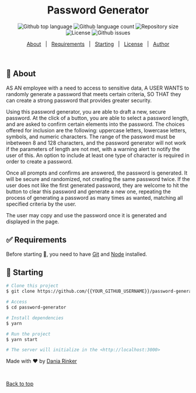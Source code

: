 <h1 align="center">Password Generator</h1>

<p align="center">
  <img alt="Github top language" src="https://img.shields.io/github/languages/top/daniarinker/password-generator?color=56BEB8">

  <img alt="Github language count" src="https://img.shields.io/github/languages/count/daniarinker/password-generator?color=56BEB8">

  <img alt="Repository size" src="https://img.shields.io/github/repo-size/daniarinker/password-generator?color=56BEB8">

  <img alt="License" src="https://img.shields.io/github/license/daniarinker/password-generator?color=56BEB8">

  <img alt="Github issues" src="https://img.shields.io/github/issues/daniarinker/password-generator?color=56BEB8">

</p>

<p align="center">
  <a href="#dart-about">About</a> &#xa0; | &#xa0;
  <a href="#white_check_mark-requirements">Requirements</a> &#xa0; | &#xa0;
  <a href="#checkered_flag-starting">Starting</a> &#xa0; | &#xa0;
  <a href="#memo-license">License</a> &#xa0; | &#xa0;
  <a href="https://github.com/daniarinker" target="_blank">Author</a>
</p>

<br>

## :dart: About

AS AN employee with a need to access to sensitive data,
A USER WANTS to randomly generate a password that meets certain criteria,
SO THAT they can create a strong password that provides greater security.

Using this password generator, you are able to draft a new, secure password. At the click of a button, you are able to select a password length, and are asked to confirm certain elements into the password. The choices offered for inclusion are the following: uppercase letters, lowercase letters, symbols, and numeric characters. The range of the password must be inbetween 8 and 128 characters, and the password generator will not work if the parameters of length are not met, with a warning alert to notify the user of this. An option to include at least one type of character is required in order to create a password. 

Once all prompts and confirms are answered, the password is generated. It will be secure and randomized, not creating the same password twice. If the user does not like the first generated password, they are welcome to hit the button to clear this password and generate a new one, repeating the process of generating a password as many times as wanted, matching all specified criteria by the user. 

The user may copy and use the password once it is generated and displayed in the page.

## :white_check_mark: Requirements

Before starting :checkered_flag:, you need to have [Git](https://git-scm.com) and [Node](https://nodejs.org/en/) installed.

## :checkered_flag: Starting

```bash
# Clone this project
$ git clone https://github.com/{{YOUR_GITHUB_USERNAME}}/password-generator

# Access
$ cd password-generator

# Install dependencies
$ yarn

# Run the project
$ yarn start

# The server will initialize in the <http://localhost:3000>
```

Made with :heart: by <a href="https://github.com/daniarinker" target="_blank">Dania Rinker</a>

&#xa0;

<a href="#top">Back to top</a>
